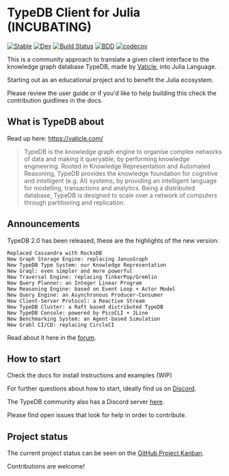 # TypeDB Client for Julia (INCUBATING)

[![Stable](https://img.shields.io/badge/docs-stable-blue.svg)](https://Humans-of-Julia.github.io/TypeDBClient.jl/stable)
[![Dev](https://img.shields.io/badge/docs-dev-blue.svg)](https://Humans-of-Julia.github.io/TypeDBClient.jl/dev)
[![Build Status](https://github.com/Humans-of-Julia/TypeDBClient.jl/workflows/CI/badge.svg)](https://github.com/Humans-of-Julia/TypeDBClient.jl/actions)
[![BDD](https://github.com/Humans-of-Julia/TypeDBClient.jl/actions/workflows/BDD-runner.yml/badge.svg?branch=main)](https://github.com/Humans-of-Julia/TypeDBClient.jl/actions/workflows/BDD-runner.yml)
[![codecov](https://codecov.io/gh/Humans-of-Julia/TypeDBClient.jl/branch/main/graph/badge.svg?token=9SQ8WB8KVM)](https://codecov.io/gh/Humans-of-Julia/TypeDBClient.jl)

This is a community approach to translate a given client interface to the knowledge graph database TypeDB, made by [Vaticle](https://vaticle.com/), into Julia Language.

Starting out as an educational project and to benefit the Julia ecosystem.

Please review the user guide or if you'd like to help building this check the contribution guidlines in the docs.

## What is TypeDB about

Read up here: https://vaticle.com/

> TypeDB is the knowledge graph engine to organise complex networks of data and making it queryable, by performing knowledge engineering. Rooted in Knowledge Representation and Automated Reasoning, TypeDB provides the 
> knowledge foundation for cognitive and intelligent (e.g. AI) systems, by providing an intelligent language for modelling, transactions and analytics. Being a distributed database, TypeDB is designed to scale over a 
> network of computers through partitioning and replication.

## Announcements

TypeDB 2.0 has been released, these are the highlights of the new version:

    Replaced Cassandra with RocksDB
    New Graph Storage Engine: replacing JanusGraph
    New TypeDB Type System: our Knowledge Representation
    New Graql: even simpler and more powerful
    New Traversal Engine: replacing TinkerPop/Gremlin
    New Query Planner: an Integer Linear Program
    New Reasoning Engine: based on Event Loop + Actor Model
    New Query Engine: an Asynchronous Producer-Consumer
    New Client-Server Protocol: a Reactive Stream
    New TypeDB Cluster: a Raft based distributed TypeDB
    New TypeDB Console: powered by PicoCLI + JLine
    New Benchmarking System: an Agent-based Simulation
    New Grabl CI/CD: replacing CircleCI

Read about it here in the [forum](https://forum.vaticle.com/t/introducing-typedb-typeql-and-vaticle/2418).

## How to start

Check the docs for install instructions and examples (WIP)

For further questions about how to start, ideally find us on [Discord](https://discord.gg/C5h9D4j).

The TypeDB community also has a Discord server [here](https://discord.gg/HBJXnzRgmx).

Please find open issues that look for help in order to contribute.

## Project status

The current project status can be seen on the [GitHub Project Kanban](https://github.com/Humans-of-Julia/TypeDBClient.jl/projects/1).

Contributions are welcome!